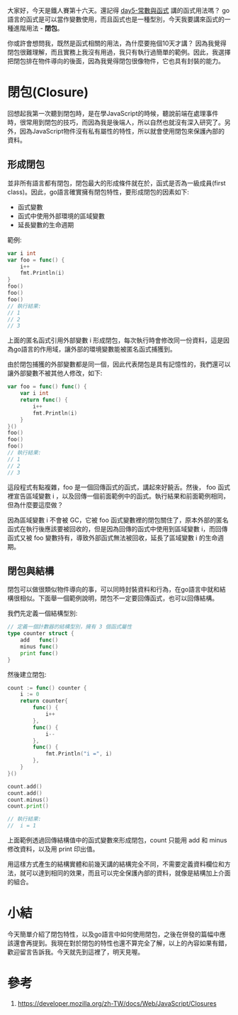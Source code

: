 大家好，今天是鐵人賽第十六天。還記得 [day5-常數與函式](https://ithelp.ithome.com.tw/articles/10214694) 講的函式用法嗎？ go語言的函式是可以當作變數使用，而且函式也是一種型別，今天我要講來函式的一種進階用法 - **閉包**。

你或許會想問我，既然是函式相關的用法，為什麼要拖個10天才講？ 因為我覺得閉包很難理解，而且實務上我沒有用過，我只有執行過簡單的範例。因此，我選擇把閉包排在物件導向的後面，因為我覺得閉包很像物件，它也具有封裝的能力。



# 閉包(Closure)

回想起我第一次聽到閉包時，是在學JavaScript的時候，聽說前端在處理事件時，很常用到閉包的技巧，而因為我是後端人，所以自然也就沒有深入研究了。另外，因為JavaScript物件沒有私有屬性的特性，所以就會使用閉包來保護內部的資料。



## 形成閉包

並非所有語言都有閉包，閉包最大的形成條件就在於，函式是否為一級成員(first class)。因此，go語言確實擁有閉包特性，要形成閉包的因素如下:

- 函式變數
- 函式中使用外部環境的區域變數
- 延長變數的生命週期

範例:

```go
var i int
var foo = func() {
    i++
    fmt.Println(i)
}
foo()
foo()
foo()
// 執行結果:
// 1
// 2
// 3
```

上面的匿名函式引用外部變數 i 形成閉包，每次執行時會修改同一份資料，這是因為go語言的作用域，讓外部的環境變數能被匿名函式捕獲到。

由於閉包捕獲的外部變數都是同一個，因此代表閉包是具有記憶性的，我們還可以讓外部變數不被其他人修改，如下:

```go
var foo = func() func() {
    var i int
    return func() {
        i++
        fmt.Println(i)
    }
}()
foo()
foo()
foo()
// 執行結果:
// 1
// 2
// 3
```

這段程式有點複雜，foo 是一個回傳函式的函式，講起來好饒舌。然後， foo 函式裡宣告區域變數 i ，以及回傳一個前面範例中的函式。執行結果和前面範例相同，但為什麼要這麼做？

因為區域變數 i 不會被 GC，它被 foo 函式變數裡的閉包關住了，原本外部的匿名函式在執行後應該要被回收的，但是因為回傳的函式中使用到區域變數 i，而回傳函式又被 foo 變數持有，導致外部函式無法被回收，延長了區域變數 i 的生命週期。



## 閉包與結構

閉包可以做很類似物件導向的事，可以同時封裝資料和行為，在go語言中就和結構很相似。下面舉一個範例說明，閉包不一定要回傳函式，也可以回傳結構。

我們先定義一個結構型別:

```go
// 定義一個計數器的結構型別，擁有 3 個函式屬性
type counter struct {
	add   func()
	minus func()
	print func()
}
```

然後建立閉包:

```go
count := func() counter {
    i := 0
    return counter{
        func() {
            i++
        },
        func() {
            i--
        },
        func() {
            fmt.Println("i =", i)
        },
    }
}()

count.add()
count.add()
count.minus()
count.print()

// 執行結果:
//  i = 1
```

上面範例透過回傳結構值中的函式變數來形成閉包，count 只能用 add 和 minus 修改資料，以及用 print 印出值。

用這樣方式產生的結構實體和前幾天講的結構完全不同，不需要定義資料欄位和方法，就可以達到相同的效果，而且可以完全保護內部的資料，就像是結構加上介面的組合。



# 小結

今天簡單介紹了閉包特性，以及go語言中如何使用閉包，之後在併發的篇幅中應該還會再提到。我現在對於閉包的特性也還不算完全了解，以上的內容如果有錯，歡迎留言告訴我。今天就先到這裡了，明天見喔。



# 參考

1. https://developer.mozilla.org/zh-TW/docs/Web/JavaScript/Closures







